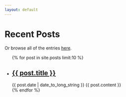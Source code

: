 ```yaml
---
layout: default
---
```


<h1>Recent Posts</h1>

Or browse all of the entries [here](/posts).

<ul>
  {% for post in site.posts limit:10 %}
    <li>
      <h2><a href="{{ site.baseurl }}{{ post.url }}">{{ post.title }}</a></h2>
      <time datetime="{{ post.date | date: "%Y-%m-%d" }}">{{ post.date | date_to_long_string }}</time>
      {{ post.content }}
    </li>
  {% endfor %}
</ul>


